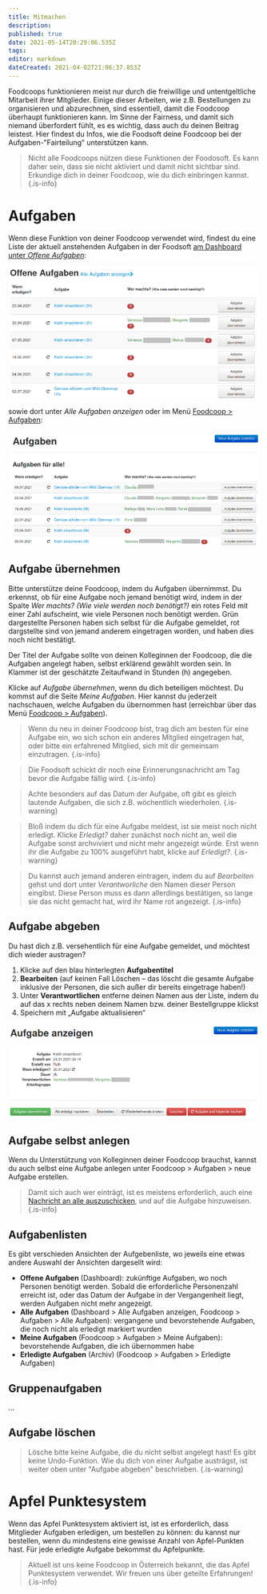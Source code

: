 ```yaml
---
title: Mitmachen
description: 
published: true
date: 2021-05-14T20:29:06.535Z
tags: 
editor: markdown
dateCreated: 2021-04-02T21:06:37.853Z
---
```


Foodcoops funktionieren meist nur durch die freiwillige und untentgeltliche Mitarbeit ihrer Mitglieder. Einige dieser Arbeiten, wie z.B. Bestellungen zu organisieren und abzurechnen, sind essentiell, damit die Foodcoop überhaupt funktionieren kann. Im Sinne der Fairness, und damit sich niemand überfordert fühlt, es es wichtig, dass auch du deinen Beitrag leistest. Hier findest du Infos, wie die Foodsoft deine Foodcoop bei der Aufgaben-"Fairteilung" unterstützen kann. 

> Nicht alle Foodcoops nützen diese Funktionen der Foodosoft. Es  kann daher sein, dass sie nicht aktiviert und damit nicht sichtbar sind. Erkundige dich in deiner Foodcoop, wie du dich einbringen kannst.
{.is-info}


<h1 id="aufgaben" class="toc-header"><a class="toc-anchor" href="#aufgaben"></a>Aufgaben</h1>

Wenn diese Funktion von deiner Foodcoop verwendet wird, findest du eine Liste der aktuell anstehenden Aufgaben in der Foodsoft [am Dashboard unter *Offene Aufgaben*](/de/Teil-1/Navigation):

![aufgaben-offen.png](/aufgaben-offen.png)

sowie dort unter *Alle Aufgaben anzeigen* oder im Menü [Foodcoop \> Aufgaben](/de/Teil-1/Navigation):

![aufgaben1.png](/aufgaben1.png)

<h2 id="aufgaben-uebernehmen" class="toc-header"><a class="toc-anchor" href="#aufgaben-uebernehmen"></a>Aufgabe übernehmen</h2>

Bitte unterstütze deine Foodcoop, indem du Aufgaben übernimmst.  Du erkennst, ob für eine Aufgabe noch jemand benötigt wird, indem in der Spalte *Wer machts? (Wie viele werden noch benötigt?)* ein rotes Feld mit einer Zahl aufscheint, wie viele Personen noch benötigt werden. Grün dargestellte Personen haben sich selbst für die Aufgabe gemeldet, rot dargstellte sind von jemand anderem eingetragen worden, und haben dies noch nicht bestätigt.

Der Titel der Aufgabe sollte von deinen Kolleginnen der Foodcoop, die die Aufgaben angelegt haben, selbst erklärend gewählt worden sein. In Klammer ist der geschätzte Zeitaufwand in Stunden (h) angegeben. 
  
Klicke auf *Aufgabe übernehmen*, wenn du dich beteiligen möchtest. 
Du kommst auf die Seite *Meine Aufgaben*. Hier kannst du jederzeit nachschauen, welche Aufgaben du übernommen hast (erreichbar über das Menü [Foodcoop > Aufgaben](/de/Teil-1/Navigation)).

> Wenn du neu in deiner Foodcoop bist, trag dich am besten für eine Aufgabe ein, wo sich schon ein anderes Mitglied eingetragen hat, oder bitte ein erfahrened Mitglied, sich mit dir gemeinsam einzutragen.
{.is-info}

> Die Foodsoft schickt dir noch eine Erinnerungsnachricht am Tag bevor die Aufgabe fällig wird.
{.is-info}

> Achte besonders auf das Datum der Aufgabe, oft gibt es gleich lautende Aufgaben, die sich z.B. wöchentlich wiederholen.
{.is-warning}

> Bloß indem du dich für eine Aufgabe meldest, ist sie meist noch nicht erledigt. Klicke *Erledigt?* daher zunächst noch nicht an, weil die Aufgabe sonst archviviert und nicht mehr angezeigt würde. Erst wenn ihr die Aufgabe zu 100% ausgeführt habt, klicke auf *Erledigt?*. 
{.is-warning}

> Du kannst auch jemand anderen eintragen, indem du auf *Bearbeiten* gehst und dort unter *Verantworliche* den Namen dieser Person eingibst. Diese Person muss es dann allerdings bestätigen, so lange sie das nicht gemacht hat, wird ihr Name rot angezeigt.
{.is-info}

<h2 id="aufgaben-abgeben" class="toc-header"><a class="toc-anchor" href="#aufgaben-abgeben"></a>Aufgabe abgeben</h2>

Du hast dich z.B. versehentlich für eine Aufgabe gemeldet, und möchtest dich wieder austragen? 
    
1. Klicke auf den blau hinterlegten **Aufgabentitel** 
1. **Bearbeiten** (auf keinen Fall Löschen – das löscht die gesamte Aufgabe inklusive der Personen, die sich außer dir bereits eingetrage haben\!)
1. Unter **Verantwortlichen** entferne deinen Namen aus der Liste, indem du auf das x rechts neben deinem Namen bzw. deiner Bestellgruppe klickst
1. Speichern mit „Aufgabe aktualisieren“

![aufgabe2.png](/aufgabe2.png)

<h2 id="aufgaben-anlegen" class="toc-header"><a class="toc-anchor" href="#aufgaben-anlegen"></a>Aufgabe selbst anlegen</h2>

Wenn du Unterstützung von Kolleginnen deiner Foodcoop brauchst, kannst du auch selbst eine Aufgabe anlegen unter Foodcoop \> Aufgaben \> neue Aufgabe erstellen. 
    
> Damit sich auch wer einträgt, ist es meistens erforderlich, auch eine [Nachricht an alle  auszuschicken](/de/Teil-1/Kommunikation), und auf die Aufgabe hinzuweisen.
{.is-info}


<h2 id="aufgabenliste" class="toc-header"><a class="toc-anchor" href="#aufgabenliste"></a>Aufgabenlisten</h2>

Es gibt verschieden Ansichten der Aufgebenliste, wo jeweils eine etwas andere Auswahl der Ansichten dargesellt wird:
- **Offene Aufgaben** (Dashboard): zukünftige Aufgaben, wo noch Personen benötigt werden. Sobald die erforderliche Personenzahl erreicht ist, oder das Datum der Aufgabe in der Vergangenheit liegt, werden Aufgaben nicht mehr angezeigt.
- **Alle Aufgaben** (Dashboard > Alle Aufgaben anzeigen, Foodcoop > Aufgaben > Alle Aufgaben): vergangene und bevorstehende Aufgaben, die noch nicht als erledigt markiert wurden
- **Meine Aufgaben** (Foodcoop > Aufgaben > Meine Aufgaben): bevorstehende Aufgaben, die ich übernommen habe
- **Erledigte Aufgaben** (Archiv) (Foodcoop > Aufgaben > Erledigte Aufgaben) 

<h2 id="gruppenaufgaben" class="toc-header"><a class="toc-anchor" href="#gruppenaufgaben"></a>Gruppenaufgaben</h2>

...

<h2 id="aufgabe-loeschen" class="toc-header"><a class="toc-anchor" href="#aufgabe-loeschen"></a>Aufgabe löschen</h2>

> Lösche bitte keine Aufgabe, die du nicht selbst angelegt hast! Es gibt keine Undo-Funktion. Wie du dich von einer Aufgabe austrägst, ist weiter oben unter "Aufgabe abgeben" beschrieben.
{.is-warning}


<h1 id="apfelpunkte" class="toc-header"><a class="toc-anchor" href="#apfelpunkte"></a>Apfel Punktesystem</h1>

Wenn das Apfel Punktesystem aktiviert ist, ist es erforderlich, dass Mitglieder Aufgaben erledigen, um bestellen zu können: du kannst nur bestellen, wenn du mindestens eine gewisse Anzahl von Apfel-Punkten hast. Für jede erledigte Aufgabe bekommst du Apfelpunkte.

> Aktuell ist uns keine Foodcoop in Österreich bekannt, die das Apfel Punktesystem verwendet. Wir freuen uns über geteilte Erfahrungen!
{.is-info}


